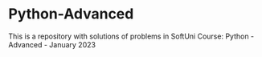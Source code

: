 # Python-Advanced
This is a repository with solutions of problems in SoftUni Course: Python -Advanced - January 2023
